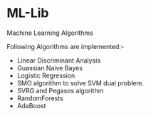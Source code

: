 # ML-Lib
Machine Learning Algorithms

Following Algorithms are implemented:-
  - Linear Discriminant Analysis
  - Guassian Naive Bayes
  - Logistic Regression
  - SMO algorithm to solve SVM dual problem.
  - SVRG and Pegasos algorithm
  - RandomForests
  - AdaBoost

